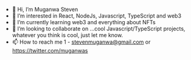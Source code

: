 - 👋 Hi, I’m Muganwa Steven
- 👀 I’m interested in React, NodeJs, Javascript, TypeScript and web3
- 🌱 I’m currently learning web3 and everything about NFTs
- 💞️ I’m looking to collaborate on ...cool Javascript/TypeScript projects, whatever you think is cool, just let me know.
- 📫 How to reach me 1 - stevenmuganwa@gmail.com or https://twitter.com/muganwas

<!---
muganwas/muganwas is a ✨ special ✨ repository because its `README.md` (this file) appears on your GitHub profile.
You can click the Preview link to take a look at your changes.
--->
